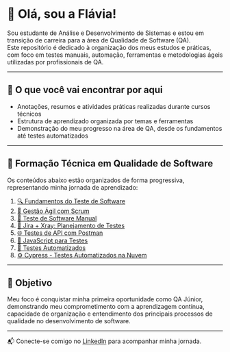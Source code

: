 # 👋 Olá, sou a Flávia!

Sou estudante de Análise e Desenvolvimento de Sistemas e estou em transição de carreira para a área de Qualidade de Software (QA).  
Este repositório é dedicado à organização dos meus estudos e práticas, com foco em testes manuais, automação, ferramentas e metodologias ágeis utilizadas por profissionais de QA.

---

## 💼 O que você vai encontrar por aqui

- Anotações, resumos e atividades práticas realizadas durante cursos técnicos
- Estrutura de aprendizado organizada por temas e ferramentas
- Demonstração do meu progresso na área de QA, desde os fundamentos até testes automatizados

---

## 📘 Formação Técnica em Qualidade de Software

Os conteúdos abaixo estão organizados de forma progressiva, representando minha jornada de aprendizado:

1. [🔍 Fundamentos do Teste de Software](./fundamentos-teste-software/README.md)  
2. [🚀 Gestão Ágil com Scrum](./gestao-agil-scrum/README.md)  
3. [🧪 Teste de Software Manual](./teste-software-manual/README.md)  
4. [📌 Jira + Xray: Planejamento de Testes](./jira-xray/README.md)  
5. [🌐 Testes de API com Postman](./postman-testes-apis/README.md)  
6. [📜 JavaScript para Testes](./javascript-para-testes/README.md)  
7. [🤖 Testes Automatizados](./testes-automatizados/README.md)  
8. [⚙️ Cypress - Testes Automatizados na Nuvem](./cypress/README.md)

---

## 🎯 Objetivo

Meu foco é conquistar minha primeira oportunidade como QA Júnior, demonstrando meu comprometimento com a aprendizagem contínua, capacidade de organização e entendimento dos principais processos de qualidade no desenvolvimento de software.

---

📬 Conecte-se comigo no [LinkedIn](https://www.linkedin.com/in/flavia-qa/) para acompanhar minha jornada.


